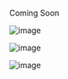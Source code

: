 Coming Soon

![image](https://github.com/cdeck95/fotf-dashboard-new/assets/14206982/213177e5-2040-4e3a-8792-c9bb7577d489)

![image](https://github.com/cdeck95/fotf-dashboard-new/assets/14206982/f0782b77-3b8a-4be7-926e-4e5448571573)

![image](https://github.com/cdeck95/fotf-dashboard-new/assets/14206982/6540de12-89e2-4ab0-aa77-3f0a2382f97a)

